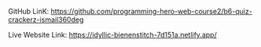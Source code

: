 GitHub LinK: https://github.com/programming-hero-web-course2/b6-quiz-crackerz-ismail360deg


Live Website Link: https://idyllic-bienenstitch-7d151a.netlify.app/